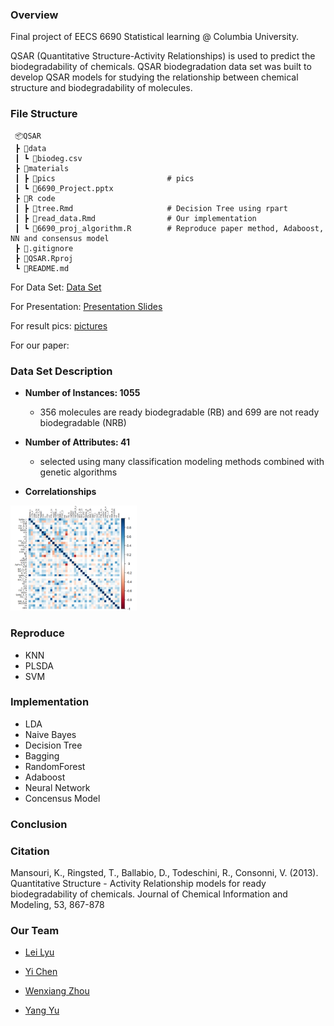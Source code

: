 ### Overview

Final project of EECS 6690 Statistical learning @ Columbia University.

QSAR (Quantitative Structure-Activity Relationships) is used to predict the biodegradability of chemicals. QSAR biodegradation data set was built to develop QSAR models for studying the relationship between chemical structure and biodegradability of molecules.

### File Structure

```
 📦QSAR
 ┣ 📂data
 ┃ ┗ 📜biodeg.csv        
 ┣ 📂materials
 ┃ ┣ 📂pics                         # pics
 ┃ ┗ 📜6690_Project.pptx
 ┣ 📂R code
 ┃ ┣ 📜tree.Rmd                     # Decision Tree using rpart
 ┃ ┣ 📜read_data.Rmd                # Our implementation
 ┃ ┗ 📜6690_proj_algorithm.R        # Reproduce paper method, Adaboost, NN and consensus model 
 ┣ 📜.gitignore
 ┣ 📜QSAR.Rproj
 ┗ 📜README.md
```

For Data Set: [Data Set](https://archive.ics.uci.edu/ml/datasets/QSAR+biodegradation)

For Presentation: [Presentation Slides](./materials/6690_Project.pptx)

For result pics: [pictures](./materials/pics)

For our paper: []()

### Data Set Description

- **Number of Instances: 1055** 
  - 356 molecules are ready biodegradable (RB) and 699 are not ready biodegradable (NRB)

- **Number of Attributes: 41** 
  - selected using many classification modeling methods combined with genetic algorithms
- **Correlationships**

<img src="./materials/pics/correlations.png" width=40% height=40%>

### Reproduce

- KNN
- PLSDA
- SVM

### Implementation

- LDA
- Naive Bayes
- Decision Tree
- Bagging
- RandomForest
- Adaboost
- Neural Network
- Concensus Model

### Conclusion

### Citation

Mansouri, K., Ringsted, T., Ballabio, D., Todeschini, R., Consonni, V. (2013). Quantitative Structure - Activity Relationship models for ready biodegradability of chemicals. Journal of Chemical Information and Modeling, 53, 867-878

### Our Team

- [Lei Lyu](https://github.com/ll-l-77)

- [Yi Chen](https://github.com/YiChennee)
- [Wenxiang Zhou](https://github.com/ShionWayne)
- [Yang Yu](https://github.com/peteryoungy)
